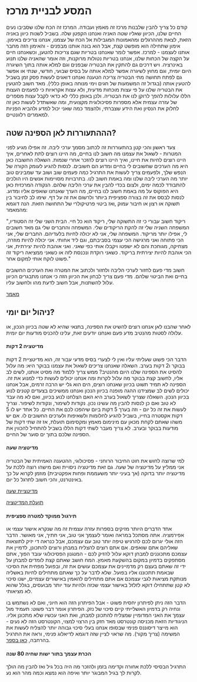 המסע לבניית מרכז
======

קודם כל צריך להבין שלבנות מרכז זה מאמץ ועבודה. המרכז זה הכח שלנו שסביבו נעים החיים שלנו, הכיוון שאליו שטה האניה ואנחנו הקפטן שלה. בשביל לשנות כיוון באניה הזאת, לצאת מההרגלים ומהאמונות המגבילות אל הכח של עצמנו, אנחנו צריכים באימון. אימון שתחילה הוא מופשט קצת, אבל הוא בונה אותנו מבפנים - והאימון הזה מחבר אותנו לעצמנו - למרכז. אפשר לומר שאנחנו בטריות שגם צריכות להטען, וכשאנחנו חיים על הקצה של הכחות שלנו, אנחנו בטריות נטולות מרוקנות, וזה אומר שהאניה שלנו תנוע באינרציה. ויש דרכים גם להתקין את הבטריה שבפנים וגם למלא אותה בתוך השיגרה היום יומית, וגם מחוץ לשיגרה אפשר למלא אותה על בסיס שבועי, חודשי, שנתי או אפשר גם לפתח תחושה מתי הבטריה צריכה הטענה ואנחנו דואגים לעשות פסק זמן בשביל להטעין אותה (בגדול זה המשמעות של חגים וימי מנוחה באופן כללי). מאד חשוב להטעין את הבטריה שלנו על פי עצות מוכחות מדעית, ולא עצות אקראיות כי לפעמים העצות הללו עלולות להפך לרוקן לנו את הבטריה. ולכן באופן כללי לא כדאי לקבל עצות מספרים של עזרה עצמית אלא מספרות פסיכולוגית מקצועית, ומה שאשתדל לעשות כאן זה לחלוק את הנסיון ואת הידע שצברתי, ולהצמד כמה שאני יכול למדע ולהביא הפניות למאמרים רלוונטיים. 

## הההתעוררות לאן הספינה שטה? 

צעד ראשון והכי קטן בהתעוררות זה לכתוב מסמך ערכי ליבה. זה אפילו מגיע לפני המטרות - לשאול את עצמנו מה חשוב לנו בחיים, מה היינו רוצים לתת לאחרים, איך היינו רוצים לחיות את חיינו, ואיך היינו רוצים להזכר אחרי שנמות. השאלה החשובה כאן היא מה הערכים שחשובים לי בחיים ומדוע הם חשובים. לנסות להגיע לעומק הקורה של הנפש שלך, ולפעמים צריך לעשות את התרגיל כמה פעמים שוב ושוב עד שמבינים טוב יותר מה הערכי ליבה שלנו ומה באמת חשוב לנו. בתרבויות מסויימות אנשים היו הולכים להתבודד לכמה ימים, ולצום בכדי להבין את ערכי הליבה שלהם. הנקודה המרכזית כאן היא הפוקוס על מה באמת חשוב לנו בחיים, מה הערך שאנחנו שואפים אליו ומדוע. לנסות לבסס את זה בצורה ספציפית ביותר ולרשום את זה על דף. שימו לב לחיבור בין תשוקה או רצון או חיבור עמוק ,ואז ביטוי פרטיקולרי של התחושה הזאת. הנה דוגמא מהמאמר:

"ריקוד חשוב עבורי כי זה התשוקה שלי, ריקוד הוא כל חיי. הבית השני שלי זה הסטודיו, המשפחה השניה שלי זה להקת הריקודים שלי. המשפחה והחברים שלי גם מאד חשובים לי, אפילו יותר מריקוד. המשפחה שלי, אני לא יכולה לחיות בלעדיהם. החברים שלי, אני הכי פתוחה ואני מרגישה הכי עצמי בסביבתם, וגם ליד אחותי. אני יכולה להיות מוזרה, מצחיקה, מגוחכת והם לא ישפטו ויקבלו אותי כפי שאני. ואני אוהבת להיות יצירתית, אני הכי אוהבת להיות יצירתית בריקוד. כשאני רוקדת ונכנסת לזה או כשאני ממציאה ריקוד  זה פשוט לוקח אותי למקום אחר." 

חשוב מדי פעם לחזור לערכי הליבה ולחזור ולכתוב את המטרה ואת הערכים החשובים בחיים ואת הביטוי שלהם. מדי פעם צריך לבחון את הכיוון הזה כי אנחנו מתבגרים הכיוון עלול להשתנות, אבל חשוב לדעת מהו ולחשוב עליו. 

[מאמר](https://www.ncbi.nlm.nih.gov/pubmed/24405362)

## ניהול יום יומי? 

לאחר שהבנו לאן אנחנו רוצים להשיט את הספינה, בתנאי שהיא לא שטה בכיוון הנכון, או עלולה לסטות מהנטיב מדע פעם ואנחנו יודעים זאת, עלינו להכניס מודעות יום יומית. 

#### מדיטציה 2 דקות

הדבר הכי פשוט שעליתי עליו ואין לי לצערי בסיס מדעי עבור זה, הוא מדיטציית 2 דקות בבוקר ו2 דקות בערב. השאלה שאנחנו צריכים לשאול את עצמנו בבוקר היא: מה עלול להסיט את הספינה שלנו היום מהנטיב? ממש צריך ללמוד מה מסיט אותנו, לשים לב אליו, לחשוב קצת בבוקר מה עלול לקרות ומה אנחנו יכולים לעשות כדי למנוע את זה. הספינה לא תמיד תשוט בכיוון שאנחנו רוצים, הים הוא גלי יש הרבה זרמים, אבל אנחנו יכולים לשים לב שמצידנו ההגה מופנה בכיוון הנכון ואנחנו ממשיכים בצעדים קטנים לנוע בכיוון הנכון. השאלה שצריך לשאול בערב היא האם הצלחנו לנוע בכיוון, ואם לא מה עבד לא טוב ואם כן לנסות להבין מה עשינו נכון. נקודות לשימור, ונקודות לשיפור. וצריך לעשות את זה כל יום - וזה בערך 5 דקות ביום שיהפכו לכם את החיים. כל אחד יש לו 5 דקות אקסטרה בחייו, בשביל להגיע לחלומות ולשאיפות ולערכים החשובים לו. אם יש משהו שאתם לקחת מכאן עם מינימום מאמץ ומקסימום תועלת, אז זה שתי דקות של מודעות בבוקר ובערב. לא צריך מעבר לשתי דקות הללו בשביל להתחיל להכווין את הספינה שלכם בתוך ים סוער של החיים. 

#### מדיטציה שעה 

למי שרוצה לחוש את חוט החיבור הרוחני - פסיכולוגי, ההטענה האמיתית של הבטריה אני ממליץ על מדיטציה של שעה. גם זאת מדיטציה ניסויית ואם מישהו רוצה ללכת על מדיטציה יותר בדוקה (אך בעיני יותר משעממת ופחות אפקטיבית) מוזמן לקרוא על כך באינטרנט, והכי חשוב לתרגל כל יום.

[מדיטציית שעה](/practices/hour_meditation.md)

[תועלת המדיטציה](https://liveanddare.com/benefits-of-meditation/)

#### תירגול ממוקד למטרה ספציפית

אחד הדברים היותר מזיקים בספרות עזרה עצמית זה מה שנקרא אישור עצמי או אפירמציה. אתה מסתכל במראה ואומר לעצמך אני טוב, אני חתיך, אני מאושר. הדבר הזה אולי יגרום לכם להרגיש טיפה יותר טוב עם עצמכם, אבל כנראה די יזיק לתוצאות שאליהם אתם שואפים. אם אתם רוצים להצליח במבחן ורוצים להתכונן, לדמיין את עצמכם מתכוננים למבחן דוקא עלול להזיק לכם - המנגנון הפסיכולוגי עובד הפוך, אתם מסתפקים בדמיון במקום בהשקעת מאמץ. המח חושב שאתם קצת לומדים למבחן על ידי זה שאתם בעצם רק מדמיינים את עצמכם עושים את זה, ובפועל מפחית את הסיכוי שבאמת תתכוננו אליו בפועל. שלא לדבר על כך שאתם מתחילים לחיות באשליה מנותקת מציאות לגבי עצמכם אם אתם מתחילים להאמין באישורים עצמיים, ישנו סיכוי לא קטן שתתחילו דוקא לזלזל באישור עצמי שכזה ולהיות עוד יותר מבועסים, בגלל שהוא לא מציאותי. 

הדבר הזה ניתן לפיתרון יחסית פשוט - אבל הפיתרון הזה הוא חיוני, ואם לא נשתמש בו ונחיה רק בדמיון האשלייתי קיים סיכוי של נזק. הפיתרון אומר דבר פשוט: תעמיד מול עצמך את האני המדומיין שמצליח להתכונן למבחן, ואת האני עכשיו שלא מתכונן אליו. הניגודיות הזאת מכניסה קונטרסט מאד חזק בין הרצוי למצוי, הקונטרסט הזה לא נעים - הוא מייצר דיסוננס פנימי שבסופו אנחנו בעלי סיכוי גבוהה יותר להצליח לעשות את המשימה (צריך מקור). מה שראוי לציין שזה דוגמא לדיאלוג פנימי, וראה את התרגיל בהרחבה, [כאן בספר](/practices/contrast_meditation.md). 


#### הכרת עצמך בתור ישות שחיה 80 שנה 

התרגיל הבסיסי ללכת אחורה וקדימה בזמן ולהזכר מה היה בכל גיל ואז להבין מה הולך לקרות לך בגיל המבוגר יותר ואיפה הוא נמצא וכמה מהר הוא נע. 


